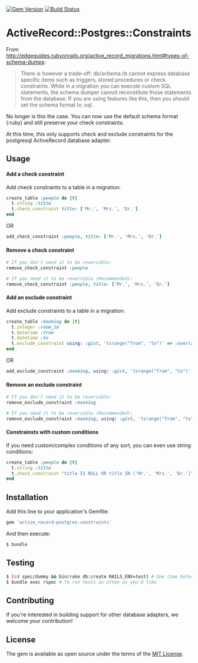 [![Gem Version](https://badge.fury.io/rb/active_record-postgres-constraints.svg)](https://badge.fury.io/rb/active_record-postgres-constraints)
[![Build Status](https://www.travis-ci.com/betesh/active_record-postgres-constraints.svg?branch=master)](http://travis-ci.org/on-site/active_record-postgres-constraints)

# ActiveRecord::Postgres::Constraints

From http://edgeguides.rubyonrails.org/active_record_migrations.html#types-of-schema-dumps:

> There is however a trade-off: db/schema.rb cannot express database
specific items such as triggers, stored procedures or check constraints.
While in a migration you can execute custom SQL statements, the schema
dumper cannot reconstitute those statements from the database. If you are
using features like this, then you should set the schema format to :sql.

No longer is this the case.  You can now use the default schema format
(:ruby) and still preserve your check constraints.

At this time, this only supports check and exclude constraints for the postgresql ActiveRecord database adapter.

## Usage

#### Add a check constraint
Add check constraints to a table in a migration:

```ruby
create_table :people do |t|
  t.string :title
  t.check_constraint title: ['Mr.', 'Mrs.', 'Dr.']
end
```

OR

```ruby
add_check_constraint :people, title: ['Mr.', 'Mrs.', 'Dr.']
```

#### Remove a check constraint

```ruby
# If you don't need it to be reversible:
remove_check_constraint :people

# If you need it to be reversible (Recommended):
remove_check_constraint :people, title: ['Mr.', 'Mrs.', 'Dr.']
```

#### Add an exclude constraint
Add exclude constraints to a table in a migration:

```ruby
create_table :booking do |t|
  t.integer :room_id
  t.datetime :from
  t.datetime :to
  t.exclude_constraint using: :gist, 'tsrange("from", "to")' => :overlaps, room_id: :equals
end
```

OR

```ruby
add_exclude_constraint :booking, using: :gist, 'tsrange("from", "to")' => :overlaps, room_id: :equals
```

#### Remove an exclude constraint

```ruby
# If you don't need it to be reversible:
remove_exclude_constraint :booking

# If you need it to be reversible (Recommended):
remove_exclude_constraint :booking, using: :gist, 'tsrange("from", "to")' => :overlaps, room_id: :equals
```

#### Constrainsts with custom conditions

If you need custom/complex conditions of any sort, you can even use string conditions:

```ruby
create_table :people do |t|
  t.string :title
  t.check_constraint "title IS NULL OR title IN ['Mr.', 'Mrs.', 'Dr.']"
end
```

## Installation
Add this line to your application's Gemfile:

```ruby
gem 'active_record-postgres-constraints'
```

And then execute:

```bash
$ bundle
```

## Testing
```bash
$ (cd spec/dummy && bin/rake db:create RAILS_ENV=test) # One time before running tests
$ bundle exec rspec # To run tests as often as you'd like
```

## Contributing
If you're interested in building support for other database adapters, we welcome your contribution!

## License
The gem is available as open source under the terms of the [MIT License](http://opensource.org/licenses/MIT).
